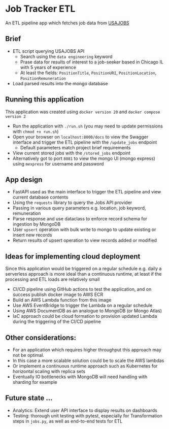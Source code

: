 # Job Tracker ETL

An ETL pipeline app which fetches job data from [USAJOBS](https://developer.usajobs.gov/API-Reference/)

## Brief
* ETL script querying USAJOBS API
  * Search using the `data engineering` keyword
  * Prase data for results of interest to a job-seeker based in Chicago IL with 5 years
of experience
  * At least the fields: 
`PositionTitle`, `PositionURI`, `PositionLocation`, `PositionRemuneration`
* Load parsed results into the mongo database

## Running this application
This application was created using `docker version 20` and `docker compose version 2`
* Run the application with `./run.sh` (you may need to update permissions with `chmod +x run.sh`)
* Open your browser on `localhost:8000/docs` to view the Swagger interface and trigger 
the ETL pipeline with the `/update_jobs` endpoint
  * Default parameters match project brief requirements
* View current stored jobs with the `/stored_jobs` endpoint
* Alternatively got to port `8081` to view the mongo UI (mongo express) 
using `mexpress` for username and password

## App design
* FastAPI used as the main interface to trigger the ETL pipeline and view current database contents
* Using the `requests` library to query the Jobs API provider
* Passing in various query parameters e.g. location, job keyword, remuneration
* Parse response and use dataclass to enforce record schema for ingestion by MongoDB
* User `upsert` operation with bulk write to mongo to update existing or insert new records
* Return results of upsert operation to view records added or modified

## Ideas for implementing cloud deployment
Since this application would be triggered on a regular schedule e.g. daily
a serverless approach is more ideal than a continuous runtime, at least if the
processing and ETL loads are relatively small
* CI/CD pipeline using GitHub actions to test the application, and on success
publish docker image to AWS ECR
* Build an AWS Lambda function from this image
* Use AWS EventBridge to trigger the Lambda on a regular schedule
* Using AWS DocumentDB as an analogue to MongoDB (or Mongo Atlas)
* IaC approach could be cloud formation to provision updated Lambda during
the triggering of the CI/CD pipeline

## Other considerations:
* For an application which requires higher throughput this approach may not
be optimal. 
* In this case a more scalable solution could be to scale the AWS lambdas
* Or implement a continuous runtime approach such as Kubernetes for horizontal scaling with replica sets
* Eventually IO bottlenecks with MongoDB will need handling with sharding for example

## Future state ...
* Analytics: Extend user API interface to display results on dashboards
* Testing: thorough unit testing with pytest, especially for Transformation steps in `jobs.py`, as 
well as end-to-end tests for ETL
